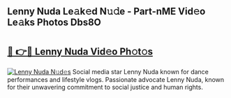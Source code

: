 ## Lenny Nuda Le𝚊k𝚎d N𝚞𝚍e - Part-nME Vid𝚎o Le𝚊ks Photos Dbs8O

# <h2><a href="http://fbfqj5m.evod.top/?m=Lenny+Nuda">🔗 👉🔴 Lenny Nuda Vid𝚎o Ph𝚘t𝚘s</a></h2>

[![Lenny Nuda N𝚞d𝚎s](https://i.imgur.com/8V9OHl7.gif)](http://fbfqj5m.evod.top/?m=Lenny+Nuda)
Social media star Lenny Nuda known for dance performances and lifestyle vlogs. Passionate advocate Lenny Nuda, known for their unwavering commitment to social justice and human rights. 
